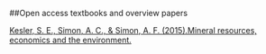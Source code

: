 ##Open access textbooks and overview papers

[Kesler, S. E., Simon, A. C., & Simon, A. F. (2015).Mineral resources, economics and the environment.](https://deepblue.lib.umich.edu/handle/2027.42/192747)
